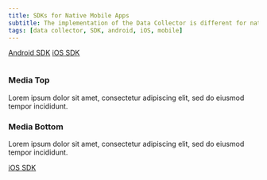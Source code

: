 ```yaml
---
title: SDKs for Native Mobile Apps
subtitle: The implementation of the Data Collector is different for native Mobile Apps. Kount has native Mobile SDKs for both iOS and Android. These SDKs can be used with all current Kount products. The native Mobile SDKs collect more data and increase the reliability of the Device ID across the life of a device. Choose the links below for more information.
tags: [data collector, SDK, android, iOS, mobile]
---
```


<p uk-margin>
    <a class="uk-button uk-button-default" href="http://kount.github.io/mobile-client/android.html">Android SDK</a>
    <a class="uk-button uk-button-default" href="http://kount.github.io/mobile-client/ios.html">iOS SDK</a>
  </p>

<div class="uk-child-width-1-2@m" uk-grid>
    <div>
        <div class="uk-card uk-card-default">
            <div class="uk-card-media-top">
                <img src="/uploads/ios-logo.png.jpg" alt="">
            </div>
            <div class="uk-card-body">
                <h3 class="uk-card-title">Media Top</h3>
                <p>Lorem ipsum dolor sit amet, consectetur adipiscing elit, sed do eiusmod tempor incididunt.</p>
            </div>
        </div>
    </div>
    <div>
        <div class="uk-card uk-card-default">
            <div class="uk-card-body">
                <h3 class="uk-card-title">Media Bottom</h3>
                <p>Lorem ipsum dolor sit amet, consectetur adipiscing elit, sed do eiusmod tempor incididunt.</p>
                <a class="uk-button uk-button-default" href="http://kount.github.io/mobile-client/ios.html">iOS SDK</a>
            </div>
            <div class="uk-card-media-bottom">
                <img src="images/light.jpg" alt="">
            </div>
        </div>
    </div>
</div>

